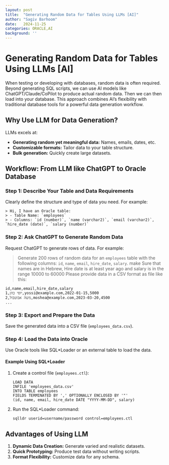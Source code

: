 ```yaml
---
layout: post
title:  "Generating Random Data for Tables Using LLMs [AI]"
author: "Sagiv Barhoom"
date:   2024-11-25
categories: ORACLE,AI
background: ''
---
```



# Generating Random Data for Tables Using LLMs [AI]

When testing or developing with databases, random data is often required. 
Beyond generating SQL scripts, we can use AI models like ChatGPT/Claude/CoPilot to produce actual random data.
Then we can then load into your database. 
This approach combines AI’s flexibility with traditional database tools for a powerful data generation workflow.

## Why Use LLM for Data Generation?

LLMs excels at:
- **Generating random yet meaningful data:** Names, emails, dates, etc.
- **Customizable formats:** Tailor data to your table structure.
- **Bulk generation:** Quickly create large datasets.

## Workflow: From LLM like ChatGPT to Oracle Database

### Step 1: Describe Your Table and Data Requirements
Clearly define the structure and type of data you need. For example:
```
> Hi, I have an Oracle table:
> - Table Name: `employees`
> - Columns: `id (number)`, `name (varchar2)`, `email (varchar2)`, `hire_date (date)`, `salary (number)`
```

### Step 2: Ask ChatGPT to Generate Random Data
Request ChatGPT to generate rows of data. For example:
> Generate 200 rows of random data for an `employees` table with the following columns: `id`, `name`, `email`, `hire_date`, `salary`.
> make Sure that names are in Hebrew, Hire date is at least year ago and salary is in the range 10000 to 60000
> Please provide data in a CSV format as file like this:
```csv
id,name,email,hire_date,salary
1,יוסי כהן,yossi@example.com,2022-01-15,5000
2,משה אבוטבול,moshea@example.com,2023-03-20,4500
...
```

### Step 3: Export and Prepare the Data
Save the generated data into a CSV file (`employees_data.csv`).

### Step 4: Load the Data into Oracle
Use Oracle tools like SQL*Loader or an external table to load the data.

#### Example Using SQL*Loader
1. Create a control file (`employees.ctl`):
   ```plaintext
   LOAD DATA
   INFILE 'employees_data.csv'
   INTO TABLE employees
   FIELDS TERMINATED BY ',' OPTIONALLY ENCLOSED BY '"'
   (id, name, email, hire_date DATE "YYYY-MM-DD", salary)
   ```

2. Run the SQL*Loader command:
   ```bash
   sqlldr userid=username/password control=employees.ctl
   ```

## Advantages of Using LLM
1. **Dynamic Data Creation:** Generate varied and realistic datasets.
2. **Quick Prototyping:** Produce test data without writing scripts.
3. **Format Flexibility:** Customize data for any schema.

